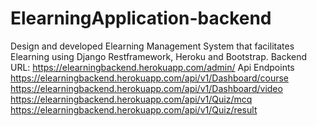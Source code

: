 # ElearningApplication-backend 
Design and developed Elearning Management System that facilitates Elearning using Django Restframework, Heroku and Bootstrap.
Backend
URL: https://elearningbackend.herokuapp.com/admin/ 
Api Endpoints
https://elearningbackend.herokuapp.com/api/v1/Dashboard/course
https://elearningbackend.herokuapp.com/api/v1/Dashboard/video
https://elearningbackend.herokuapp.com/api/v1/Quiz/mcq
https://elearningbackend.herokuapp.com/api/v1/Quiz/result


